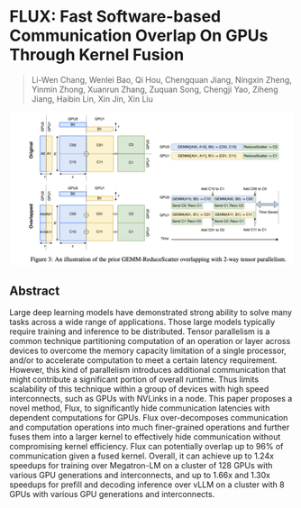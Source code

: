 # FLUX: Fast Software-based Communication Overlap On GPUs Through Kernel Fusion

> Li-Wen Chang, Wenlei Bao, Qi Hou, Chengquan Jiang, Ningxin Zheng, Yinmin Zhong, Xuanrun Zhang, Zuquan Song, Chengji Yao, Ziheng Jiang, Haibin Lin, Xin Jin, Xin Liu

![](fig3.png)

## Abstract

Large deep learning models have demonstrated strong ability to solve many
tasks across a wide range of applications. Those large models typically require
training and inference to be distributed. Tensor parallelism is a common
technique partitioning computation of an operation or layer across devices to
overcome the memory capacity limitation of a single processor, and/or to
accelerate computation to meet a certain latency requirement. However, this
kind of parallelism introduces additional communication that might contribute a
significant portion of overall runtime. Thus limits scalability of this
technique within a group of devices with high speed interconnects, such as GPUs
with NVLinks in a node. This paper proposes a novel method, Flux, to
significantly hide communication latencies with dependent computations for
GPUs. Flux over-decomposes communication and computation operations into much
finer-grained operations and further fuses them into a larger kernel to
effectively hide communication without compromising kernel efficiency. Flux can
potentially overlap up to 96% of communication given a fused kernel. Overall,
it can achieve up to 1.24x speedups for training over Megatron-LM on a cluster
of 128 GPUs with various GPU generations and interconnects, and up to 1.66x and
1.30x speedups for prefill and decoding inference over vLLM on a cluster with 8
GPUs with various GPU generations and interconnects.
